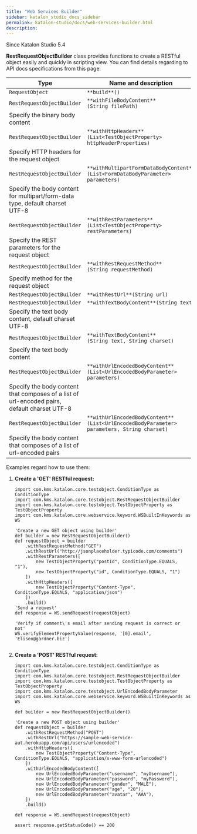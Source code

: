 ```yaml
---
title: "Web Services Builder" 
sidebar: katalon_studio_docs_sidebar
permalink: katalon-studio/docs/web-services-builder.html 
description: 
---
```

Since Katalon Studio 5.4

**RestRequestObjectBuilder** class provides functions to create a RESTful object easily and quickly in scripting view. You can find details regarding to API docs specifications from this page.

| Type | Name and description |
| --- | --- |
| `RequestObject` | `**build**()` |
| `RestRequestObjectBuilder` | `**withFileBodyContent**(String filePath)`  
Specify the binary body content |
| `RestRequestObjectBuilder` | `**withHttpHeaders**(List<TestObjectProperty> httpHeaderProperties)`  
Specify HTTP headers for the request object |
| `RestRequestObjectBuilder` | `**withMultipartFormDataBodyContent**(List<FormDataBodyParameter> parameters)`  
Specify the body content for multipart/form-data type, default charset UTF-8 |
| `RestRequestObjectBuilder` | `**withRestParameters**(List<TestObjectProperty> restParameters)`  
Specify the REST parameters for the request object |
| `RestRequestObjectBuilder` | `**withRestRequestMethod**(String requestMethod)`  
Specify method for the request object |
| `RestRequestObjectBuilder` | `**withRestUrl**(String url)` |
| `RestRequestObjectBuilder` | `**withTextBodyContent**(String text)`  
Specify the text body content, default charset UTF-8 |
| `RestRequestObjectBuilder` | `**withTextBodyContent**(String text, String charset)`  
Specify the text body content |
| `RestRequestObjectBuilder` | `**withUrlEncodedBodyContent**(List<UrlEncodedBodyParameter> parameters)`  
Specify the body content that composes of a list of url-encoded pairs, default charset UTF-8 |
| `RestRequestObjectBuilder` | `**withUrlEncodedBodyContent**(List<UrlEncodedBodyParameter> parameters, String charset)`  
Specify the body content that composes of a list of url-encoded pairs |

  
Examples regard how to use them:

1.  **Create a 'GET' RESTful request:**
    
    ```
    import com.kms.katalon.core.testobject.ConditionType as ConditionType
    import com.kms.katalon.core.testobject.RestRequestObjectBuilder
    import com.kms.katalon.core.testobject.TestObjectProperty as TestObjectProperty
    import com.kms.katalon.core.webservice.keyword.WSBuiltInKeywords as WS
    
    'Create a new GET object using builder'
    def builder = new RestRequestObjectBuilder()
    def requestObject = builder
    	.withRestRequestMethod("GET")
    	.withRestUrl("http://jsonplaceholder.typicode.com/comments")
    	.withRestParameters([
    		new TestObjectProperty("postId", ConditionType.EQUALS, "1"),
    		new TestObjectProperty("id", ConditionType.EQUALS, "1")
    	])
    	.withHttpHeaders([
    		new TestObjectProperty("Content-Type", ConditionType.EQUALS, "application/json")
    	])
    	.build()
    'Send a request'
    def response = WS.sendRequest(requestObject)
    
    'Verify if comment\'s email after sending request is correct or not'
    WS.verifyElementPropertyValue(response, '[0].email', 'Eliseo@gardner.biz')
    
    
    ```
    
2.  **Create a 'POST' RESTful request:**
    
    ```
    import com.kms.katalon.core.testobject.ConditionType as ConditionType
    import com.kms.katalon.core.testobject.RestRequestObjectBuilder
    import com.kms.katalon.core.testobject.TestObjectProperty as TestObjectProperty
    import com.kms.katalon.core.testobject.UrlEncodedBodyParameter
    import com.kms.katalon.core.webservice.keyword.WSBuiltInKeywords as WS
     
    def builder = new RestRequestObjectBuilder()
      
    'Create a new POST object using builder'
    def requestObject = builder
        .withRestRequestMethod("POST")
        .withRestUrl("https://sample-web-service-aut.herokuapp.com/api/users/urlencoded")
        .withHttpHeaders([
            new TestObjectProperty("Content-Type", ConditionType.EQUALS, "application/x-www-form-urlencoded")
        ])
        .withUrlEncodedBodyContent([
            new UrlEncodedBodyParameter("username", "myUsername"),
            new UrlEncodedBodyParameter("password", "myPassword"),
            new UrlEncodedBodyParameter("gender", "MALE"),
            new UrlEncodedBodyParameter("age", "20"),
    		new UrlEncodedBodyParameter("avatar", "AAA"),
        ])
        .build()
         
    def response = WS.sendRequest(requestObject)
      
    assert response.getStatusCode() == 200
    ```